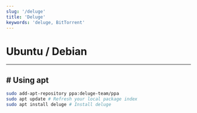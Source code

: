 ```yaml
---
slug: '/deluge'
title: 'Deluge'
keywords: 'deluge, BitTorrent'
---
```


# Ubuntu / Debian

---

## # Using apt

```bash
sudo add-apt-repository ppa:deluge-team/ppa
sudo apt update # Refresh your local package index
sudo apt install deluge # Install deluge
```
